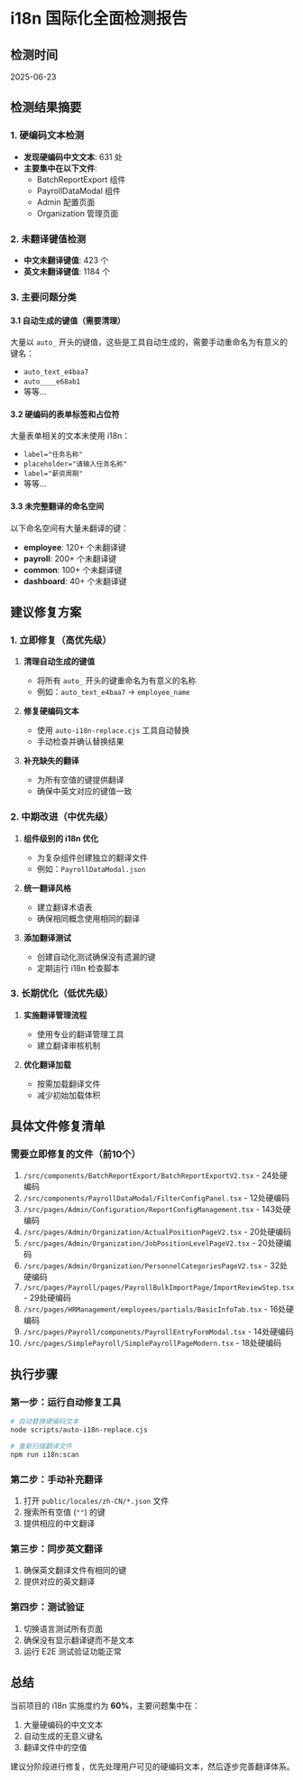 # i18n 国际化全面检测报告

## 检测时间
2025-06-23

## 检测结果摘要

### 1. 硬编码文本检测
- **发现硬编码中文文本**: 631 处
- **主要集中在以下文件**:
  - BatchReportExport 组件
  - PayrollDataModal 组件
  - Admin 配置页面
  - Organization 管理页面
  
### 2. 未翻译键值检测
- **中文未翻译键值**: 423 个
- **英文未翻译键值**: 1184 个

### 3. 主要问题分类

#### 3.1 自动生成的键值（需要清理）
大量以 `auto_` 开头的键值，这些是工具自动生成的，需要手动重命名为有意义的键名：
- `auto_text_e4baa7`
- `auto____e68ab1`
- 等等...

#### 3.2 硬编码的表单标签和占位符
大量表单相关的文本未使用 i18n：
- `label="任务名称"`
- `placeholder="请输入任务名称"`
- `label="薪资周期"`
- 等等...

#### 3.3 未完整翻译的命名空间
以下命名空间有大量未翻译的键：
- **employee**: 120+ 个未翻译键
- **payroll**: 200+ 个未翻译键
- **common**: 100+ 个未翻译键
- **dashboard**: 40+ 个未翻译键

## 建议修复方案

### 1. 立即修复（高优先级）
1. **清理自动生成的键值**
   - 将所有 `auto_` 开头的键重命名为有意义的名称
   - 例如：`auto_text_e4baa7` → `employee_name`

2. **修复硬编码文本**
   - 使用 `auto-i18n-replace.cjs` 工具自动替换
   - 手动检查并确认替换结果

3. **补充缺失的翻译**
   - 为所有空值的键提供翻译
   - 确保中英文对应的键值一致

### 2. 中期改进（中优先级）
1. **组件级别的 i18n 优化**
   - 为复杂组件创建独立的翻译文件
   - 例如：`PayrollDataModal.json`

2. **统一翻译风格**
   - 建立翻译术语表
   - 确保相同概念使用相同的翻译

3. **添加翻译测试**
   - 创建自动化测试确保没有遗漏的键
   - 定期运行 i18n 检查脚本

### 3. 长期优化（低优先级）
1. **实施翻译管理流程**
   - 使用专业的翻译管理工具
   - 建立翻译审核机制

2. **优化翻译加载**
   - 按需加载翻译文件
   - 减少初始加载体积

## 具体文件修复清单

### 需要立即修复的文件（前10个）
1. `/src/components/BatchReportExport/BatchReportExportV2.tsx` - 24处硬编码
2. `/src/components/PayrollDataModal/FilterConfigPanel.tsx` - 12处硬编码
3. `/src/pages/Admin/Configuration/ReportConfigManagement.tsx` - 143处硬编码
4. `/src/pages/Admin/Organization/ActualPositionPageV2.tsx` - 20处硬编码
5. `/src/pages/Admin/Organization/JobPositionLevelPageV2.tsx` - 20处硬编码
6. `/src/pages/Admin/Organization/PersonnelCategoriesPageV2.tsx` - 32处硬编码
7. `/src/pages/Payroll/pages/PayrollBulkImportPage/ImportReviewStep.tsx` - 29处硬编码
8. `/src/pages/HRManagement/employees/partials/BasicInfoTab.tsx` - 16处硬编码
9. `/src/pages/Payroll/components/PayrollEntryFormModal.tsx` - 14处硬编码
10. `/src/pages/SimplePayroll/SimplePayrollPageModern.tsx` - 18处硬编码

## 执行步骤

### 第一步：运行自动修复工具
```bash
# 自动替换硬编码文本
node scripts/auto-i18n-replace.cjs

# 重新扫描翻译文件
npm run i18n:scan
```

### 第二步：手动补充翻译
1. 打开 `public/locales/zh-CN/*.json` 文件
2. 搜索所有空值 (`""`) 的键
3. 提供相应的中文翻译

### 第三步：同步英文翻译
1. 确保英文翻译文件有相同的键
2. 提供对应的英文翻译

### 第四步：测试验证
1. 切换语言测试所有页面
2. 确保没有显示翻译键而不是文本
3. 运行 E2E 测试验证功能正常

## 总结

当前项目的 i18n 实施度约为 **60%**，主要问题集中在：
1. 大量硬编码的中文文本
2. 自动生成的无意义键名
3. 翻译文件中的空值

建议分阶段进行修复，优先处理用户可见的硬编码文本，然后逐步完善翻译体系。